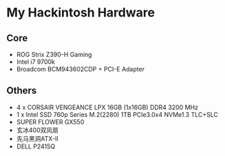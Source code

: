 # My Hackintosh Hardware

## Core
- ROG Strix Z390-H Gaming
- Intel i7 9700k
- Broadcom BCM943602CDP + PCI-E Adapter

## Others
- 4 x CORSAIR VENGEANCE LPX 16GB (1x16GB) DDR4 3200 MHz
- 1 x Intel SSD 760p Series M.2(2280) 1TB PCIe3.0x4 NVMe1.3 TLC+SLC
- SUPER FLOWER GX550
- 玄冰400双风扇
- 先马黑洞ATX-II
- DELL P2415Q
